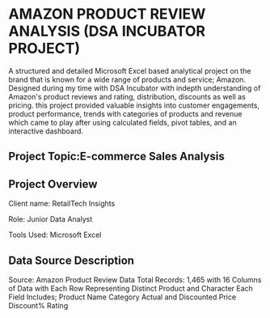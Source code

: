 # AMAZON PRODUCT REVIEW ANALYSIS (DSA INCUBATOR PROJECT)
A structured and detailed Microsoft Excel based analytical project on the brand that is known for a wide range of products and service; Amazon. Designed during my time with DSA Incubator with indepth understanding of Amazon's product reviews and rating, distribution, discounts as well as pricing. this project provided valuable insights into customer engagements, product performance, trends with categories of products and revenue which came to play after using calculated fields, pivot tables,   and an interactive dashboard.
## Project Topic:E-commerce Sales Analysis
## Project Overview
Client name: RetailTech Insights

Role: Junior Data Analyst

Tools Used: Microsoft Excel

## Data Source Description
Source: Amazon Product Review Data
Total Records: 1,465 with 16 Columns of Data
with Each Row Representing Distinct Product and Character
Each Field Includes;
Product Name
Category
Actual and Discounted Price
Discount%
Rating
